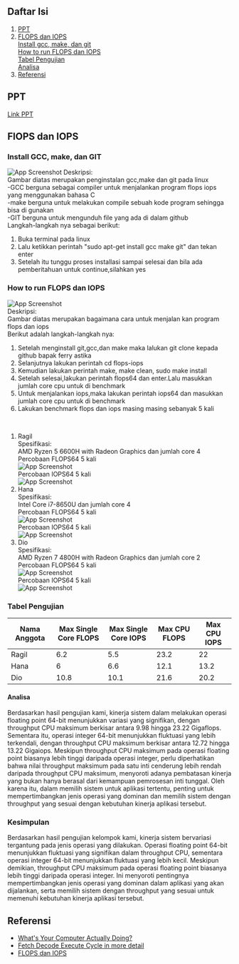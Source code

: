 ## Daftar Isi

1. [PPT](#ppt)
2. [FLOPS dan IOPS](#flops-dan-iops)<br>
   [Install gcc, make, dan git](#install-gcc-make-dan-git)<br>
   [How to run FLOPS dan IOPS](#how-to-run-flops-dan-iops)<br>
   [Tabel Pengujian](#tabel-pengujian)<br>
   [Analisa](#analisa)
3. [Referensi](#referensi)

## PPT

[Link PPT](https://www.canva.com/design/DAF_Q_JAZRc/i6EOGG2lMCJPxMgpVESW0g/view?utm_content=DAF_Q_JAZRc&utm_campaign=designshare&utm_medium=link&utm_source=editor)

## FlOPS dan IOPS

### Install GCC, make, dan GIT

![App Screenshot](pictures/installmakegit.jpg)
Deskripsi:
<br>Gambar diatas merupakan penginstalan gcc,make dan git pada linux
<br>-GCC berguna sebagai compiler untuk menjalankan program flops iops yang menggunakan bahasa C
<br>-make berguna untuk melakukan compile sebuah kode program sehingga bisa di gunakan
<br>-GIT berguna untuk mengunduh file yang ada di dalam github
<br>Langkah-langkah nya sebagai berikut:
1. Buka terminal pada linux
2. Lalu ketikkan perintah "sudo apt-get install gcc make git" dan tekan enter
3. Setelah itu tunggu proses installasi sampai selesai dan bila ada pemberitahuan untuk continue,silahkan yes

### How to run FLOPS dan IOPS

![App Screenshot](pictures/runflopsiops.jpg)
<br>Deskripsi:
<br>Gambar diatas merupakan bagaimana cara untuk menjalan kan program flops dan iops
<br>Berikut adalah langkah-langkah nya:
1. Setelah menginstall git,gcc,dan make maka lalukan git clone kepada github bapak ferry astika
2. Selanjutnya lakukan perintah cd flops-iops
3. Kemudian lakukan perintah make, make clean, sudo make install
4. Setelah selesai,lakukan perintah flops64 dan enter.Lalu masukkan jumlah core cpu untuk di benchmark
5. Untuk menjalankan iops,maka lakukan perintah iops64 dan masukkan jumlah core cpu untuk di benchmark
6. Lakukan benchmark flops dan iops masing masing sebanyak 5 kali
<br>

1. Ragil<br>
   Spesifikasi:
   <br>
   AMD Ryzen 5 6600H with Radeon Graphics dan jumlah core 4<br>
   Percobaan FLOPS64 5 kali<br>
   ![App Screenshot](pictures/flopsragil.jpg)<br>
   Percobaan IOPS64 5 kali<br>
   ![App Screenshot](pictures/iopsragil.jpg)<br>
3. Hana<br>
   Spesifikasi:<br>
   Intel Core i7-8650U dan jumlah core 4<br>
   Percobaan FLOPS64 5 kali<br>
   ![App Screenshot](pictures/flopshana.jpg)<br>
   Percobaan IOPS64 5 kali<br>
   ![App Screenshot](pictures/iopshana.jpg)<br>
4. Dio<br>
   Spesifikasi:<br>
   AMD Ryzen 7 4800H with Radeon Graphics dan jumlah core 2
   Percobaan FLOPS64 5 kali<br>
   ![App Screenshot](pictures/flopsdio.jpg)<br>
   Percobaan IOPS64 5 kali<br>
   ![App Screenshot](pictures/iopsdio.jpg)<br>

### Tabel Pengujian

| Nama Anggota | Max Single Core FLOPS | Max Single Core IOPS | Max CPU FLOPS | Max CPU IOPS |
| ------------ | --------------------- | -------------------- | ------------- | ------------ |
| Ragil        | 6.2                   | 5.5                  | 23.2          | 22           |
| Hana         | 6                     | 6.6                  | 12.1          | 13.2         |
| Dio          | 10.8                  | 10.1                 | 21.6          | 20.2         |

#### Analisa

Berdasarkan hasil pengujian kami, kinerja sistem dalam melakukan operasi floating point 64-bit menunjukkan variasi yang signifikan, dengan throughput CPU maksimum berkisar antara 9.98 hingga 23.22 Gigaflops. Sementara itu, operasi integer 64-bit menunjukkan fluktuasi yang lebih terkendali, dengan throughput CPU maksimum berkisar antara 12.72 hingga 13.22 Gigaiops. Meskipun throughput CPU maksimum pada operasi floating point biasanya lebih tinggi daripada operasi integer, perlu diperhatikan bahwa nilai throughput maksimum pada satu inti cenderung lebih rendah daripada throughput CPU maksimum, menyoroti adanya pembatasan kinerja yang bukan hanya berasal dari kemampuan pemrosesan inti tunggal. Oleh karena itu, dalam memilih sistem untuk aplikasi tertentu, penting untuk mempertimbangkan jenis operasi yang dominan dan memilih sistem dengan throughput yang sesuai dengan kebutuhan kinerja aplikasi tersebut.

### Kesimpulan

Berdasarkan hasil pengujian kelompok kami, kinerja sistem bervariasi tergantung pada jenis operasi yang dilakukan. Operasi floating point 64-bit menunjukkan fluktuasi yang signifikan dalam throughput CPU, sementara operasi integer 64-bit menunjukkan fluktuasi yang lebih kecil. Meskipun demikian, throughput CPU maksimum pada operasi floating point biasanya lebih tinggi daripada operasi integer. Ini menyoroti pentingnya mempertimbangkan jenis operasi yang dominan dalam aplikasi yang akan dijalankan, serta memilih sistem dengan throughput yang sesuai untuk memenuhi kebutuhan kinerja aplikasi tersebut.

## Referensi

- [What's Your Computer Actually Doing?](https://www.youtube.com/watch?v=Z5JC9Ve1sfI)
- [Fetch Decode Execute Cycle in more detail](https://www.youtube.com/watch?v=jFDMZpkUWCw)
- [FLOPS dan IOPS](https://github.com/ferryastika/flops-iops)
